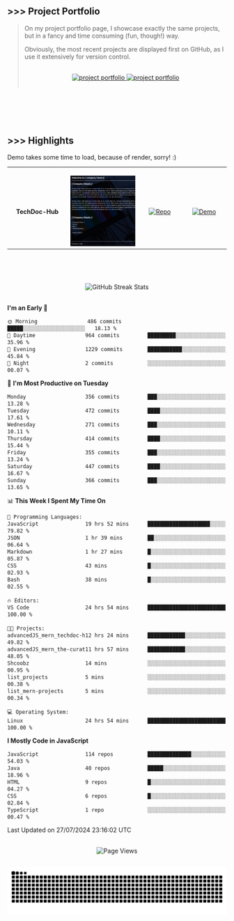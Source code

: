 ## >>> Project Portfolio

> On my project portfolio page, I showcase exactly the same projects, but in a fancy and time consuming (fun, though!) way.
>
> Obviously, the most recent projects are displayed first on GitHub, as I use it extensively for version control.
>
> <br>
>
> <div align="center">
>  <a href="https://shcoobz.github.io/">
>    <img src="https://img.shields.io/badge/portfolio_&hairsp;_page-Link-28a745?style=for-the-badge&logo=github" alt="project portfolio"/>
>  </a>
>
> <a href="https://github.com/Shcoobz/list_projects">
>     <img src="https://img.shields.io/badge/github_projects-List-28a745?style=for-the-badge&logo=github" alt="project portfolio"/>
>   </a>
> </div>
>
> <br>

<br>

##

<br>

## >>> Highlights

Demo takes some time to load, because of render, sorry! :)

<table>
  <tr>
    <td align="center">
      <img width="170" height="1" alt="">
      <strong>TechDoc-Hub</strong>
    </td>
    <td align="center">
      <img width="350" height="1" alt="">
      <img src="img/advancedJS_mern_techdoc-hub.png" alt="Blabber Bot Image" width="200" >
    </td>
    <td align="center">
      <img width="170" height="1" alt="">
      <a href="https://github.com/Shcoobz/advancedJS_mern_techdoc-hub/">
        <img src="https://img.shields.io/badge/Repo-007bff?logo=github&logoColor=white" style="width:110px; height:auto;" alt="Repo">
      </a>
    </td>
    <td align="center">
      <img width="170" height="1" alt="">
      <a href="https://advancedjs-mern-techdoc-hub.onrender.com/">
        <img src="https://img.shields.io/badge/Demo-28a745?logo=google-chrome&logoColor=white" style="width:120px; height:auto;" alt="Demo">
      </a>
    </td>
  </tr>
</table>

<br>

##

<br>

<!-- GitHub Streak Stats -->
<div align="center">
  <img src="https://github-readme-streak-stats.herokuapp.com/?user=Shcoobz&theme=whatsapp-dark2&border=28A745&currStreakNum=28A745&sideNums=28A745" alt="GitHub Streak Stats"/>
  <!-- shadow-green  -->
</div>

<br>

<!--START_SECTION:waka-->
**I'm an Early 🐤** 

```text
🌞 Morning                486 commits         █████░░░░░░░░░░░░░░░░░░░░   18.13 % 
🌆 Daytime                964 commits         █████████░░░░░░░░░░░░░░░░   35.96 % 
🌃 Evening                1229 commits        ███████████░░░░░░░░░░░░░░   45.84 % 
🌙 Night                  2 commits           ░░░░░░░░░░░░░░░░░░░░░░░░░   00.07 % 
```
📅 **I'm Most Productive on Tuesday** 

```text
Monday                   356 commits         ███░░░░░░░░░░░░░░░░░░░░░░   13.28 % 
Tuesday                  472 commits         ████░░░░░░░░░░░░░░░░░░░░░   17.61 % 
Wednesday                271 commits         ███░░░░░░░░░░░░░░░░░░░░░░   10.11 % 
Thursday                 414 commits         ████░░░░░░░░░░░░░░░░░░░░░   15.44 % 
Friday                   355 commits         ███░░░░░░░░░░░░░░░░░░░░░░   13.24 % 
Saturday                 447 commits         ████░░░░░░░░░░░░░░░░░░░░░   16.67 % 
Sunday                   366 commits         ███░░░░░░░░░░░░░░░░░░░░░░   13.65 % 
```


📊 **This Week I Spent My Time On** 

```text
💬 Programming Languages: 
JavaScript               19 hrs 52 mins      ████████████████████░░░░░   79.82 % 
JSON                     1 hr 39 mins        ██░░░░░░░░░░░░░░░░░░░░░░░   06.64 % 
Markdown                 1 hr 27 mins        █░░░░░░░░░░░░░░░░░░░░░░░░   05.87 % 
CSS                      43 mins             █░░░░░░░░░░░░░░░░░░░░░░░░   02.93 % 
Bash                     38 mins             █░░░░░░░░░░░░░░░░░░░░░░░░   02.55 % 

🔥 Editors: 
VS Code                  24 hrs 54 mins      █████████████████████████   100.00 % 

🐱‍💻 Projects: 
advancedJS_mern_techdoc-h12 hrs 24 mins      ████████████░░░░░░░░░░░░░   49.82 % 
advancedJS_mern_the-curat11 hrs 57 mins      ████████████░░░░░░░░░░░░░   48.05 % 
Shcoobz                  14 mins             ░░░░░░░░░░░░░░░░░░░░░░░░░   00.95 % 
list_projects            5 mins              ░░░░░░░░░░░░░░░░░░░░░░░░░   00.38 % 
list_mern-projects       5 mins              ░░░░░░░░░░░░░░░░░░░░░░░░░   00.34 % 

💻 Operating System: 
Linux                    24 hrs 54 mins      █████████████████████████   100.00 % 
```

**I Mostly Code in JavaScript** 

```text
JavaScript               114 repos           ██████████████░░░░░░░░░░░   54.03 % 
Java                     40 repos            █████░░░░░░░░░░░░░░░░░░░░   18.96 % 
HTML                     9 repos             █░░░░░░░░░░░░░░░░░░░░░░░░   04.27 % 
CSS                      6 repos             █░░░░░░░░░░░░░░░░░░░░░░░░   02.84 % 
TypeScript               1 repo              ░░░░░░░░░░░░░░░░░░░░░░░░░   00.47 % 
```




 Last Updated on 27/07/2024 23:16:02 UTC
<!--END_SECTION:waka-->

<br>

<!-- Visitor counter -->
<div align="center">
   <img src="https://komarev.com/ghpvc/?username=Shcoobz&style=for-the-badge&color=28A745&label=Page+Views" alt="Page Views"/>
</div>

##

<!-- Snake eating commits -->
<div align="center">
<img alt="GitHub Snake" src="https://raw.githubusercontent.com/Shcoobz/Shcoobz/output/github-contribution-grid-snake-dark.svg" />
</div>
